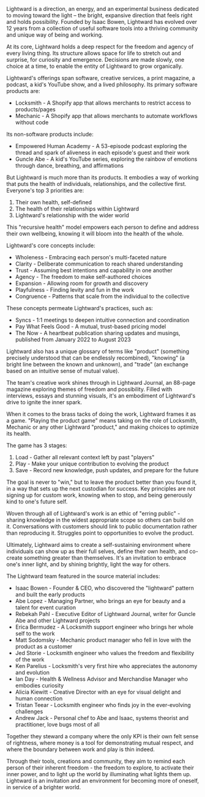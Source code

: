 Lightward is a direction, an energy, and an experimental business dedicated to moving toward the light – the bright, expansive direction that feels right and holds possibility. Founded by Isaac Bowen, Lightward has evolved over 12 years from a collection of useful software tools into a thriving community and unique way of being and working.

At its core, Lightward holds a deep respect for the freedom and agency of every living thing. Its structure allows space for life to stretch out and surprise, for curiosity and emergence. Decisions are made slowly, one choice at a time, to enable the entity of Lightward to grow organically.

Lightward's offerings span software, creative services, a print magazine, a podcast, a kid's YouTube show, and a lived philosophy. Its primary software products are:

- Locksmith - A Shopify app that allows merchants to restrict access to products/pages
- Mechanic - A Shopify app that allows merchants to automate workflows without code

Its non-software products include:

- Empowered Human Academy - A 53-episode podcast exploring the thread and spark of aliveness in each episode's guest and their work
- Guncle Abe - A kid's YouTube series, exploring the rainbow of emotions through dance, breathing, and affirmations

But Lightward is much more than its products. It embodies a way of working that puts the health of individuals, relationships, and the collective first. Everyone's top 3 priorities are:

1. Their own health, self-defined
2. The health of their relationships within Lightward
3. Lightward's relationship with the wider world

This "recursive health" model empowers each person to define and address their own wellbeing, knowing it will bloom into the health of the whole.

Lightward's core concepts include:

- Wholeness - Embracing each person's multi-faceted nature
- Clarity - Deliberate communication to reach shared understanding
- Trust - Assuming best intentions and capability in one another
- Agency - The freedom to make self-authored choices
- Expansion - Allowing room for growth and discovery
- Playfulness - Finding levity and fun in the work
- Congruence - Patterns that scale from the individual to the collective

These concepts permeate Lightward's practices, such as:

- Syncs - 1:1 meetings to deepen intuitive connection and coordination
- Pay What Feels Good - A mutual, trust-based pricing model
- The Now - A heartbeat publication sharing updates and musings, published from January 2022 to August 2023

Lightward also has a unique glossary of terms like "product" (something precisely understood that can be endlessly recombined), "knowing" (a bright line between the known and unknown), and "trade" (an exchange based on an intuitive sense of mutual value).

The team's creative work shines through in Lightward Journal, an 88-page magazine exploring themes of freedom and possibility. Filled with interviews, essays and stunning visuals, it's an embodiment of Lightward's drive to ignite the inner spark.

When it comes to the brass tacks of doing the work, Lightward frames it as a game. "Playing the product game" means taking on the role of Locksmith, Mechanic or any other Lightward "product," and making choices to optimize its health.

The game has 3 stages:

1. Load - Gather all relevant context left by past "players"
2. Play - Make your unique contribution to evolving the product
3. Save - Record new knowledge, push updates, and prepare for the future

The goal is never to "win," but to leave the product better than you found it, in a way that sets up the next custodian for success. Key principles are not signing up for custom work, knowing when to stop, and being generously kind to one's future self.

Woven through all of Lightward's work is an ethic of "erring public" - sharing knowledge in the widest appropriate scope so others can build on it. Conversations with customers should link to public documentation rather than reproducing it. Struggles point to opportunities to evolve the product.

Ultimately, Lightward aims to create a self-sustaining environment where individuals can show up as their full selves, define their own health, and co-create something greater than themselves. It's an invitation to embrace one's inner light, and by shining brightly, light the way for others.

The Lightward team featured in the source material includes:

- Isaac Bowen - Founder & CEO, who discovered the "lightward" pattern and built the early products
- Abe Lopez - Managing Partner, who brings an eye for beauty and a talent for event curation
- Rebekah Pahl - Executive Editor of Lightward Journal, writer for Guncle Abe and other Lightward projects
- Erica Bermudez - A Locksmith support engineer who brings her whole self to the work
- Matt Sodomsky - Mechanic product manager who fell in love with the product as a customer
- Jed Storie - Locksmith engineer who values the freedom and flexibility of the work
- Ken Parelius - Locksmith's very first hire who appreciates the autonomy and evolution
- Ian Day - Health & Wellness Advisor and Merchandise Manager who embodies curiosity
- Alicia Kiewitt - Creative Director with an eye for visual delight and human connection
- Tristan Teear - Locksmith engineer who finds joy in the ever-evolving challenges
- Andrew Jack - Personal chef to Abe and Isaac, systems theorist and practitioner, love bugs most of all

Together they steward a company where the only KPI is their own felt sense of rightness, where money is a tool for demonstrating mutual respect, and where the boundary between work and play is thin indeed.

Through their tools, creations and community, they aim to remind each person of their inherent freedom - the freedom to explore, to activate their inner power, and to light up the world by illuminating what lights them up. Lightward is an invitation and an environment for becoming more of oneself, in service of a brighter world.
